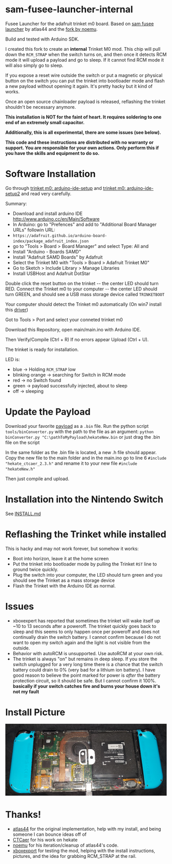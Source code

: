 

# sam-fusee-launcher-internal

Fusee Launcher for the adafruit trinket m0 board. Based on [sam fusee launcher](https://github.com/atlas44/sam-fusee-launcher) by atlas44 and the [fork by noemu](https://github.com/noemu/sam-fusee-launcher).

Build and tested with Arduino SDK.

I created this fork to create an **internal** Trinket M0 mod. This chip will
pull down the `RCM_STRAP` when the switch turns on, and then once it detects
RCM mode it will upload a payload and go to sleep. If it cannot find RCM mode
it will also simply go to sleep.

If you expose a reset wire outside the switch or put a magnetic or physical
button on the switch you can put the trinket into bootloader mode and flash a
new payload without opening it again. It's pretty hacky but it kind of works.

Once an open source chainloader payload is released, reflashing the trinket
shouldn't be necessary anymore.

**This installation is NOT for the faint of heart. It requires soldering to one
end of an extremely small capacitor.**

**Additionally, this is all experimental, there are some issues (see below).**

**This code and these instructions are distributed with no warranty or support.
You are responsible for your own actions. Only perform this if you have the
skills and equipment to do so.**

# Software Installation

Go through [trinket m0: arduino-ide-setup](https://learn.adafruit.com/adafruit-trinket-m0-circuitpython-arduino/arduino-ide-setup) and [trinket m0: arduino-ide-setup2](https://learn.adafruit.com/adafruit-trinket-m0-circuitpython-arduino/using-with-arduino-ide) and read very carefully.

Summary:
* Download and install arduino IDE http://www.arduino.cc/en/Main/Software
* In Arduino: go to "Prefences" and add to "Additional Board Manager URLs" followin URL:
*  `https://adafruit.github.io/arduino-board-index/package_adafruit_index.json`
* go to "Tools > Board > Board Manager" and select Type: All and
* Install "Arduino - Boards SAMD"
* Install "Adafruit SAMD Boards" by Adafruit
* Select the Trinket M0 with "Tools > Board > Adafruit Trinket M0"
* Go to Sketch > Include Library > Manage Libraries
* Install USBHost and Adafruit DotStar

Double click the reset button on the trinket -- the center LED should turn RED.
Connect the Trinket m0 to your computer -- the center LED should turn GREEN, and 
should see a USB mass storage device called `TRINKETBOOT`

Your computer should detect the Trinket m0 automatically (On win7 install this [driver](https://github.com/adafruit/Adafruit_Windows_Drivers/releases/download/2.2.0/adafruit_drivers_2.2.0.0.exe))

Got to Tools > Port and select your conneted trinket m0

Download this Repository, open main/main.ino with Arduino IDE.

Then Verify/Compile (Ctrl + R)
If no errors appear
Upload (Ctrl + U).

The trinket is ready for installation.

LED is:
* blue -> Holding `RCM_STRAP` low
* blinking orange -> searching for Switch in RCM mode
* red -> no Switch found
* green -> payload successfully injected, about to sleep
* off -> sleeping

# Update the Payload
Download your favorite [payload](https://github.com/CTCaer/hekate/releases) as a `.bin` file.
Run the python script `tools/binConverter.py` with the path to the file as an argument:
`python binConverter.py "C:\pathToMyPayload\hekateNew.bin` or just drag the .bin file on the script

In the same folder as the .bin file is located, a new .h file should appear. Copy the new file to the main folder and in the main.ino go to line 6 `#include "hekate_ctcaer_2.3.h"` and rename it to your new file `#include "hekateNew.h"`

Then just compile and upload.

# Installation into the Nintendo Switch

See [INSTALL.md](INSTALL.md)

# Reflashing the Trinket while installed

This is hacky and may not work forever, but somehow it works:

* Boot into horizon, leave it at the home screen
* Put the trinket into bootloader mode by pulling the Trinket `RST` line to ground
  twice quickly.
* Plug the switch into your computer, the LED should turn green and you should see
  the Trinket as a mass storage device
* Flash the Trinket with the Arduino IDE as normal.

# Issues

* xboxexpert has reported that sometimes the trinket will wake itself up ~10 to
  13 seconds after a poweroff. The trinket quickly goes back to sleep and this
seems to only happen once per poweroff and does not continually drain the
switch battery. I cannot confirm because I do not want to open my switch again
and the light is not visible from the outside.
* Behavior with autoRCM is unsupported. Use autoRCM at your own risk.
* The trinket is always "on" but remains in deep sleep. If you store the switch
  unplugged for a very long time there is a chance that the switch battery
could drain to 0% (very bad for a lithium ion battery). I have good reason to
believe the point marked for power is *after* the battery protection circuit,
so it should be safe. But I cannot confirm it 100%. **basically if your switch
catches fire and burns your house down it's not my fault**

# Install Picture

![Ely's Switch](images/elys_trinket_switch_sm.jpg)

# Thanks!

* [atlas44](https://github.com/atlas44/sam-fusee-launcher) for the original
  implementation, help with my install, and being someone I can bounce ideas
off of
* [CTCaer](https://github.com/CTCaer/hekate) for his work on hekate
* [noemu](https://github.com/noemu/sam-fusee-launcher) for his
  iteration/cleanup of atlas44's code.
* [xboxexport](https://www.youtube.com/user/xboxexpert) for testing the mod,
  helping with the install instructions, pictures, and the idea for grabbing
RCM_STRAP at the rail.

